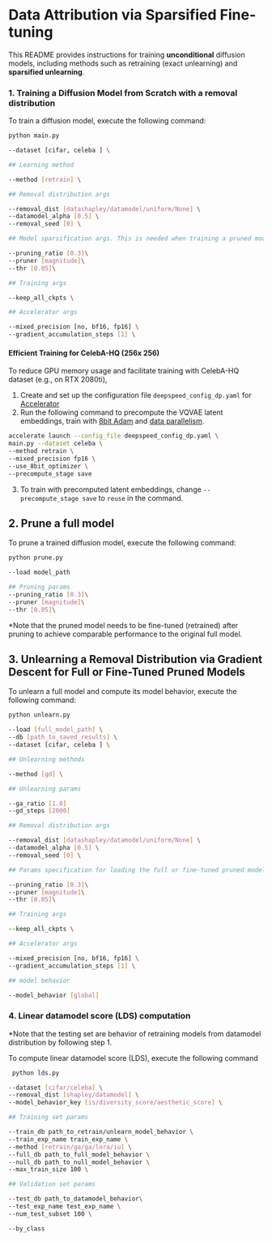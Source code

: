 # Data Attribution via Sparsified Fine-tuning

This README provides instructions for training **unconditional** diffusion models, including methods such as retraining (exact unlearning) and **sparsified unlearning**.

### 1. Training a Diffusion Model from Scratch with a removal distribution
To train a diffusion model, execute the following command:

```bash
python main.py

--dataset [cifar, celeba ] \

## Learning method

--method [retrain] \

## Removal distribution args

--removal_dist [datashapley/datamodel/uniform/None] \
--datamodel_alpha [0.5] \
--removal_seed [0] \

## Model sparsification args. This is needed when training a pruned model

--pruning_ratio [0.3]\
--pruner [magnitude]\
--thr [0.05]\

## Training args

--keep_all_ckpts \

## Accelerator args

--mixed_precision [no, bf16, fp16] \
--gradient_accumulation_steps [1] \
```

#### Efficient Training for CelebA-HQ (256x 256)
To reduce GPU memory usage and facilitate training with CelebA-HQ dataset (e.g., on RTX 2080ti),

1. Create and set up the configuration file `deepspeed_config_dp.yaml` for [Accelerator](https://huggingface.co/docs/accelerate/en/package_reference/accelerator)
2. Run the following command to precompute the VQVAE latent embeddings, train with [8bit Adam](https://github.com/TimDettmers/bitsandbytes) and [data parallelism](https://huggingface.co/docs/accelerate/v0.27.2/en/usage_guides/deepspeed#deepspeed-config-file).

```bash
accelerate launch --config_file deepspeed_config_dp.yaml \
main.py --dataset celeba \
--method retrain \
--mixed_precision fp16 \
--use_8bit_optimizer \
--precompute_stage save
```
3. To train with precomputed latent embeddings, change `--precompute_stage save` to `reuse` in the command.

## 2. Prune a full model
To prune a trained diffusion model, execute the following command:
```bash
python prune.py

--load model_path

## Pruning params
--pruning_ratio [0.3]\
--pruner [magnitude]\
--thr [0.05]\
```
*Note that the pruned model needs to be fine-tuned (retrained) after pruning to achieve comparable performance to the original full model.

## 3. Unlearning a Removal Distribution via Gradient Descent for Full or Fine-Tuned Pruned Models
To unlearn a full model and compute its model behavior, execute the following command:

```bash
python unlearn.py

--load [full_model_path] \
--db [path_to_saved_results] \
--dataset [cifar, celeba ] \

## Unlearning methods

--method [gd] \

## Unlearning params

--ga_ratio [1.0]
--gd_steps [2000]

## Removal distribution args

--removal_dist [datashapley/datamodel/uniform/None] \
--datamodel_alpha [0.5] \
--removal_seed [0] \

## Params specification for loading the full or fine-tuned pruned model for unlearning.

--pruning_ratio [0.3]\
--pruner [magnitude]\
--thr [0.05]\

## Training args

--keep_all_ckpts \

## Accelerator args

--mixed_precision [no, bf16, fp16] \
--gradient_accumulation_steps [1] \

## model behavior

--model_behavior [global]
```

### 4. Linear datamodel score (LDS) computation

*Note that the testing set are behavior of retraining models from datamodel distribution by following step 1. 

To compute linear datamodel score (LDS), execute the following command

```bash
 python lds.py

--dataset [cifar/celeba] \
--removal_dist [shapley/datamodel] \
--model_behavior_key [is/diversity_score/aesthetic_score] \

## Training set params

--train_db path_to_retrain/unlearn_model_behavior \
--train_exp_name train_exp_name \
--method [retrain/ga/ga/lora/iu] \
--full_db path_to_full_model_behavior \
--null_db path_to_null_model_behavior \
--max_train_size 100 \

## Validation set params

--test_db path_to_datamodel_behavior\
--test_exp_name test_exp_name \
--num_test_subset 100 \

--by_class
```
